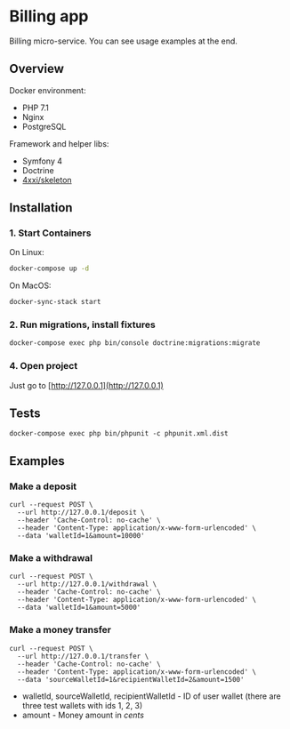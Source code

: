 Billing app
==========

Billing micro-service. 
You can see usage examples at the end.

## Overview

Docker environment:

- PHP 7.1
- Nginx
- PostgreSQL

Framework and helper libs:

- Symfony 4
- Doctrine
- [4xxi/skeleton](https://github.com/4xxi/skeleton)

## Installation

### 1. Start Containers
On Linux:
```bash
docker-compose up -d
```
On MacOS:
```bash
docker-sync-stack start
```

### 2. Run migrations, install fixtures
```bash
docker-compose exec php bin/console doctrine:migrations:migrate
```

### 4. Open project
Just go to [http://127.0.0.1](http://127.0.0.1)

## Tests

```
docker-compose exec php bin/phpunit -c phpunit.xml.dist
```

## Examples

### Make a deposit

```
curl --request POST \
  --url http://127.0.0.1/deposit \
  --header 'Cache-Control: no-cache' \
  --header 'Content-Type: application/x-www-form-urlencoded' \
  --data 'walletId=1&amount=10000'
```

### Make a withdrawal

```
curl --request POST \
  --url http://127.0.0.1/withdrawal \
  --header 'Cache-Control: no-cache' \
  --header 'Content-Type: application/x-www-form-urlencoded' \
  --data 'walletId=1&amount=5000'
```

### Make a money transfer

```
curl --request POST \
  --url http://127.0.0.1/transfer \
  --header 'Cache-Control: no-cache' \
  --header 'Content-Type: application/x-www-form-urlencoded' \
  --data 'sourceWalletId=1&recipientWalletId=2&amount=1500'
```

- walletId, sourceWalletId, recipientWalletId - ID of user wallet (there are three test wallets with ids 1, 2, 3)
- amount - Money amount in _cents_